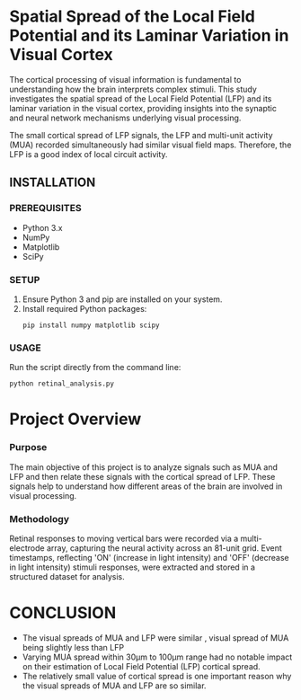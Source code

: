 # Spatial Spread of the Local Field Potential and its Laminar Variation in Visual Cortex

The cortical processing of visual information is fundamental to understanding how the brain interprets complex stimuli. This study investigates the spatial spread of the Local Field Potential (LFP) and its laminar variation in the visual cortex, providing insights into the synaptic and neural network mechanisms underlying visual processing.

The small cortical spread of LFP signals, the LFP and multi-unit activity (MUA) recorded simultaneously had similar visual field maps. Therefore, the LFP is a good index of local circuit activity.

## INSTALLATION

### PREREQUISITES
- Python 3.x
- NumPy
- Matplotlib
- SciPy

### SETUP
1. Ensure Python 3 and pip are installed on your system.
2. Install required Python packages:
   ```
   pip install numpy matplotlib scipy
### USAGE
Run the script directly from the command line: 
``` 
python retinal_analysis.py
```
# Project Overview
### Purpose
The main objective of this project is to analyze signals such as MUA and LFP and then relate these signals with the cortical spread of LFP. These signals help to understand how different areas of the brain are involved in visual processing.

### Methodology
Retinal responses to moving vertical bars were recorded via a multi-electrode array, capturing the neural activity across an 81-unit grid. Event timestamps, reflecting 'ON' (increase in light intensity) and 'OFF' (decrease in light intensity) stimuli responses, were extracted and stored in a structured dataset for analysis.

# CONCLUSION
-    The visual spreads of MUA and LFP were similar , visual spread of MUA being slightly less than LFP
-    Varying MUA spread within 30μm to 100μm range had no notable impact on their estimation of Local Field Potential (LFP) cortical spread.
-    The relatively small value of cortical spread is one important reason why the visual spreads of MUA and LFP are so similar.

